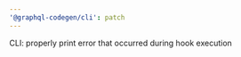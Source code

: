 ```yaml
---
'@graphql-codegen/cli': patch
---
```


CLI: properly print error that occurred during hook execution
